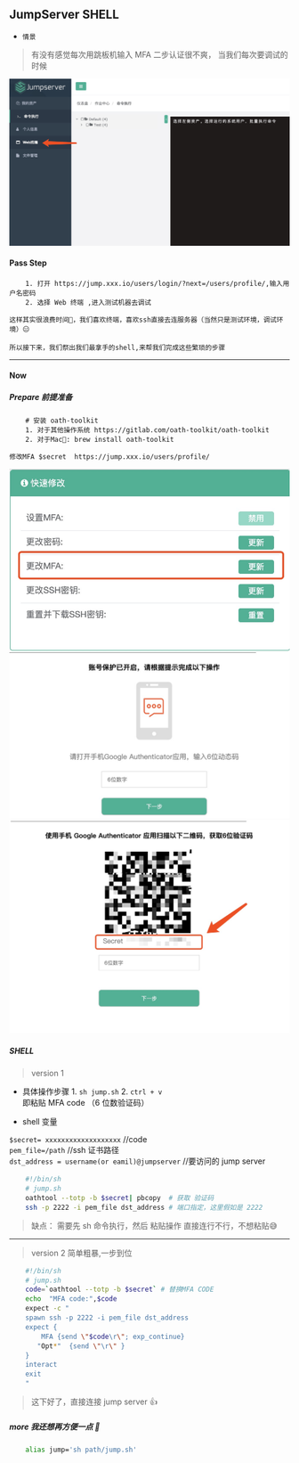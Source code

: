 ## JumpServer SHELL

- `情景`

> 有没有感觉每次用跳板机输入 MFA 二步认证很不爽， 当我们每次要调试的时候

![jump_web](jump_web.jpg)


#### Pass Step

```$xslt
    1. 打开 https://jump.xxx.io/users/login/?next=/users/profile/,输入用户名密码
    2. 选择 Web 终端 ,进入测试机器去调试
```

    这样其实很浪费时间🤷‍️，我们喜欢终端，喜欢ssh直接去连服务器（当然只是测试环境，调试环境）😑
    
    所以接下来，我们祭出我们最拿手的shell,来帮我们完成这些繁琐的步骤
---


#### Now

##### Prepare 前提准备

```$xslt
    # 安装 oath-toolkit
    1. 对于其他操作系统 https://gitlab.com/oath-toolkit/oath-toolkit
    2. 对于Mac🤣: brew install oath-toolkit 
```

    修改MFA $secret  https://jump.xxx.io/users/profile/
![jump_web](MFA_panel.jpg)
![jump_web](MFA_check.jpg)
![jump_web](MFA_new_code.jpg)

##### SHELL 

> version 1  

- 具体操作步骤 1. `sh jump.sh`  2. `ctrl + v` 即粘贴 MFA code （6 位数验证码）

- shell 变量 

`$secret= xxxxxxxxxxxxxxxxxxx`                                 //code \
`pem_file=/path`                                               //ssh 证书路径 \
`dst_address = username(or eamil)@jumpserver`                  //要访问的 jump server

```bash
    #!/bin/sh
    # jump.sh
    oathtool --totp -b $secret| pbcopy  # 获取 验证码
    ssh -p 2222 -i pem_file dst_address # 端口指定，这里假如是 2222 
```

> 缺点： 需要先 sh 命令执行，然后 粘贴操作 直接连行不行，不想粘贴😅


---

> version 2 简单粗暴,一步到位


```bash
    #!/bin/sh
    # jump.sh
    code=`oathtool --totp -b $secret` # 替换MFA CODE
    echo  "MFA code:",$code
    expect -c "
    spawn ssh -p 2222 -i pem_file dst_address 
    expect {
    	MFA {send \"$code\r\"; exp_continue}
       "Opt*"  {send \"\r\" }
    }
    interact
    exit
    "
```

> 这下好了，直接连接 jump server 👍 

##### more 我还想再方便一点 🤣

```bash
    alias jump='sh path/jump.sh'
```
